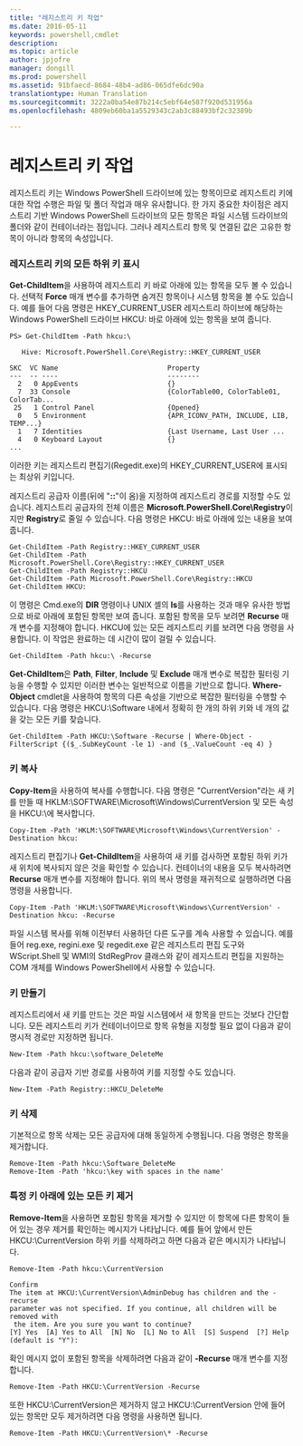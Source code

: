 ```yaml
---
title: "레지스트리 키 작업"
ms.date: 2016-05-11
keywords: powershell,cmdlet
description: 
ms.topic: article
author: jpjofre
manager: dongill
ms.prod: powershell
ms.assetid: 91bfaecd-8684-48b4-ad86-065dfe6dc90a
translationtype: Human Translation
ms.sourcegitcommit: 3222a0ba54e87b214c5ebf64e587f920d531956a
ms.openlocfilehash: 4809eb60ba1a5529343c2ab3c88493bf2c32389b

---
```


# 레지스트리 키 작업
레지스트리 키는 Windows PowerShell 드라이브에 있는 항목이므로 레지스트리 키에 대한 작업 수행은 파일 및 폴더 작업과 매우 유사합니다. 한 가지 중요한 차이점은 레지스트리 기반 Windows PowerShell 드라이브의 모든 항목은 파일 시스템 드라이브의 폴더와 같이 컨테이너라는 점입니다. 그러나 레지스트리 항목 및 연결된 값은 고유한 항목이 아니라 항목의 속성입니다.

### 레지스트리 키의 모든 하위 키 표시
**Get-ChildItem**을 사용하여 레지스트리 키 바로 아래에 있는 항목을 모두 볼 수 있습니다. 선택적 **Force** 매개 변수를 추가하면 숨겨진 항목이나 시스템 항목을 볼 수도 있습니다. 예를 들어 다음 명령은 HKEY_CURRENT_USER 레지스트리 하이브에 해당하는 Windows PowerShell 드라이브 HKCU: 바로 아래에 있는 항목을 보여 줍니다.

```
PS> Get-ChildItem -Path hkcu:\

   Hive: Microsoft.PowerShell.Core\Registry::HKEY_CURRENT_USER

SKC  VC Name                           Property
---  -- ----                           --------
  2   0 AppEvents                      {}
  7  33 Console                        {ColorTable00, ColorTable01, ColorTab...
 25   1 Control Panel                  {Opened}
  0   5 Environment                    {APR_ICONV_PATH, INCLUDE, LIB, TEMP...}
  1   7 Identities                     {Last Username, Last User ...
  4   0 Keyboard Layout                {}
...
```

이러한 키는 레지스트리 편집기(Regedit.exe)의 HKEY_CURRENT_USER에 표시되는 최상위 키입니다.

레지스트리 공급자 이름(뒤에 "**::**"이 옴)을 지정하여 레지스트리 경로를 지정할 수도 있습니다. 레지스트리 공급자의 전체 이름은 **Microsoft.PowerShell.Core\\Registry**이지만 **Registry**로 줄일 수 있습니다. 다음 명령은 HKCU: 바로 아래에 있는 내용을 보여 줍니다.

```
Get-ChildItem -Path Registry::HKEY_CURRENT_USER
Get-ChildItem -Path Microsoft.PowerShell.Core\Registry::HKEY_CURRENT_USER
Get-ChildItem -Path Registry::HKCU
Get-ChildItem -Path Microsoft.PowerShell.Core\Registry::HKCU
Get-ChildItem HKCU:
```

이 명령은 Cmd.exe의 **DIR** 명령이나 UNIX 셸의 **ls**를 사용하는 것과 매우 유사한 방법으로 바로 아래에 포함된 항목만 보여 줍니다. 포함된 항목을 모두 보려면 **Recurse** 매개 변수를 지정해야 합니다. HKCU에 있는 모든 레지스트리 키를 보려면 다음 명령을 사용합니다. 이 작업은 완료하는 데 시간이 많이 걸릴 수 있습니다.

```
Get-ChildItem -Path hkcu:\ -Recurse
```

**Get-ChildItem**은 **Path**, **Filter**, **Include** 및 **Exclude** 매개 변수로 복잡한 필터링 기능을 수행할 수 있지만 이러한 변수는 일반적으로 이름을 기반으로 합니다. **Where-Object** cmdlet을 사용하여 항목의 다른 속성을 기반으로 복잡한 필터링을 수행할 수 있습니다. 다음 명령은 HKCU:\\Software 내에서 정확히 한 개의 하위 키와 네 개의 값을 갖는 모든 키를 찾습니다.

```
Get-ChildItem -Path HKCU:\Software -Recurse | Where-Object -FilterScript {($_.SubKeyCount -le 1) -and ($_.ValueCount -eq 4) }
```

### 키 복사
**Copy-Item**을 사용하여 복사를 수행합니다. 다음 명령은 "CurrentVersion"라는 새 키를 만들 때 HKLM:\\SOFTWARE\\Microsoft\\Windows\\CurrentVersion 및 모든 속성을 HKCU:\\에 복사합니다.

```
Copy-Item -Path 'HKLM:\SOFTWARE\Microsoft\Windows\CurrentVersion' -Destination hkcu:
```

레지스트리 편집기나 **Get-ChildItem**을 사용하여 새 키를 검사하면 포함된 하위 키가 새 위치에 복사되지 않은 것을 확인할 수 있습니다. 컨테이너의 내용을 모두 복사하려면 **Recurse** 매개 변수를 지정해야 합니다. 위의 복사 명령을 재귀적으로 실행하려면 다음 명령을 사용합니다.

```
Copy-Item -Path 'HKLM:\SOFTWARE\Microsoft\Windows\CurrentVersion' -Destination hkcu: -Recurse
```

파일 시스템 복사를 위해 이전부터 사용하던 다른 도구를 계속 사용할 수 있습니다. 예를 들어 reg.exe, regini.exe 및 regedit.exe 같은 레지스트리 편집 도구와 WScript.Shell 및 WMI의 StdRegProv 클래스와 같이 레지스트리 편집을 지원하는 COM 개체를 Windows PowerShell에서 사용할 수 있습니다.

### 키 만들기
레지스트리에서 새 키를 만드는 것은 파일 시스템에서 새 항목을 만드는 것보다 간단합니다. 모든 레지스트리 키가 컨테이너이므로 항목 유형을 지정할 필요 없이 다음과 같이 명시적 경로만 지정하면 됩니다.

```
New-Item -Path hkcu:\software_DeleteMe
```

다음과 같이 공급자 기반 경로를 사용하여 키를 지정할 수도 있습니다.

```
New-Item -Path Registry::HKCU_DeleteMe
```

### 키 삭제
기본적으로 항목 삭제는 모든 공급자에 대해 동일하게 수행됩니다. 다음 명령은 항목을 제거합니다.

```
Remove-Item -Path hkcu:\Software_DeleteMe
Remove-Item -Path 'hkcu:\key with spaces in the name'
```

### 특정 키 아래에 있는 모든 키 제거
**Remove-Item**을 사용하면 포함된 항목을 제거할 수 있지만 이 항목에 다른 항목이 들어 있는 경우 제거를 확인하는 메시지가 나타납니다. 예를 들어 앞에서 만든 HKCU:\\CurrentVersion 하위 키를 삭제하려고 하면 다음과 같은 메시지가 나타납니다.

```
Remove-Item -Path hkcu:\CurrentVersion

Confirm
The item at HKCU:\CurrentVersion\AdminDebug has children and the -recurse
parameter was not specified. If you continue, all children will be removed with
 the item. Are you sure you want to continue?
[Y] Yes  [A] Yes to All  [N] No  [L] No to All  [S] Suspend  [?] Help
(default is "Y"):
```

확인 메시지 없이 포함된 항목을 삭제하려면 다음과 같이 **-Recurse** 매개 변수를 지정합니다.

```
Remove-Item -Path HKCU:\CurrentVersion -Recurse
```

또한 HKCU:\\CurrentVersion은 제거하지 않고 HKCU:\\CurrentVersion 안에 들어 있는 항목만 모두 제거하려면 다음 명령을 사용하면 됩니다.

```
Remove-Item -Path HKCU:\CurrentVersion\* -Recurse
```




<!--HONumber=Aug16_HO4-->


